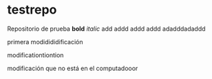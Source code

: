 # testrepo
Repositorio de prueba
**bold** *italic*
add addd addd addd adadddadaddd

primera modidididificación

modificationtiontion



modificación que no está en el computadooor
